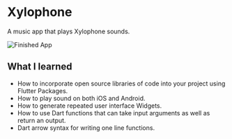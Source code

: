 # Xylophone

A music app that plays Xylophone sounds.

![Finished App](https://user-images.githubusercontent.com/50670255/69649310-d96a6e80-103a-11ea-9f42-fa4c4899ad85.png)

## What I learned

- How to incorporate open source libraries of code into your project using Flutter Packages.
- How to play sound on both iOS and Android.
- How to generate repeated user interface Widgets.
- How to use Dart functions that can take input arguments as well as return an output.
- Dart arrow syntax for writing one line functions.
